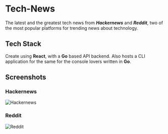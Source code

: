 # Tech-News

The latest and the greatest tech news from ***Hackernews*** and ***Reddit***, two of the most popular platforms for trending news about technology.

## Tech Stack

Create using **React**, with a **Go** based API backend. Also hosts a CLI application for the same for the console lovers written in **Go**.

## Screenshots

### Hackernews
![Hackernews](https://user-images.githubusercontent.com/18700114/113481883-b1560f80-94b9-11eb-82a6-81be4a282457.PNG)

### Reddit
![Reddit](https://user-images.githubusercontent.com/18700114/113481885-b31fd300-94b9-11eb-847c-a2761eed0d88.PNG)
